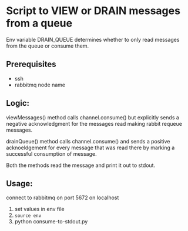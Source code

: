 # Script to VIEW or DRAIN messages from a queue
Env variable DRAIN_QUEUE determines whether to only read messages from the queue or consume them.

## Prerequisites
- ssh
- rabbitmq node name

## Logic:
viewMessages() method calls channel.consume() but explicitly sends a negative acknowledgment for the
messages read making rabbit requeue messages.

drainQueue() method calls channel.consume() and sends a positive acknoeldgement for every message that
was read there by marking a successful consumption of message.

Both the methods read the message and print it out to stdout.

## Usage:
connect to rabbitmq on port 5672 on localhost
1. set values in env file
2. ``` source env ```
3. python consume-to-stdout.py
